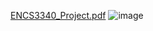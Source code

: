 [ENCS3340_Project.pdf](https://github.com/Masa-Itmazi/AI_project/files/14817815/ENCS3340_Project.pdf)
![image](https://github.com/Masa-Itmazi/AI_project/assets/132946413/aea400b4-e6fc-4209-bd05-ec761a3ba8ca)
